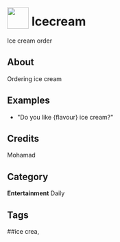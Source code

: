 # <img src="https://raw.githack.com/FortAwesome/Font-Awesome/master/svgs/solid/robot.svg" card_color="#883F00" width="50" height="50" style="vertical-align:bottom"/> Icecream
Ice cream order

## About
Ordering ice cream

## Examples
* "Do you like {flavour} ice cream?"

## Credits
Mohamad

## Category
**Entertainment**
Daily

## Tags
##ice crea,

